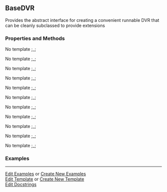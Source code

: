 ## <a id="Psience.DVR.BaseDVR.BaseDVR">BaseDVR</a>
Provides the abstract interface for creating a
convenient runnable DVR that can be cleanly subclassed to provide
extensions

### Properties and Methods
No template ;_;

No template ;_;

No template ;_;

No template ;_;

No template ;_;

No template ;_;

No template ;_;

No template ;_;

No template ;_;

No template ;_;

No template ;_;

### Examples


___

[Edit Examples](https://github.com/McCoyGroup/Psience/edit/edit/ci/examples/ci/docs/Psience/DVR/BaseDVR/BaseDVR.md) or 
[Create New Examples](https://github.com/McCoyGroup/Psience/new/edit/?filename=ci/examples/ci/docs/Psience/DVR/BaseDVR/BaseDVR.md) <br/>
[Edit Template](https://github.com/McCoyGroup/Psience/edit/edit/ci/docs/ci/docs/Psience/DVR/BaseDVR/BaseDVR.md) or 
[Create New Template](https://github.com/McCoyGroup/Psience/new/edit/?filename=ci/docs/templates/ci/docs/Psience/DVR/BaseDVR/BaseDVR.md) <br/>
[Edit Docstrings](https://github.com/McCoyGroup/Psience/edit/edit/Psience/DVR/BaseDVR.py?message=Update%20Docs)